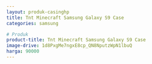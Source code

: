 ```yaml
---
layout: produk-casinghp
title: Tnt Minecraft Samsung Galaxy S9 Case
categories: samsung

# Produk
product-title: Tnt Minecraft Samsung Galaxy S9 Case
image-drive: 1d8PxgMe7ngxE8cp_QN8NputzWpN1lbuQ
harga: 90000
---
```

